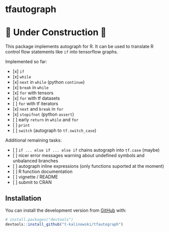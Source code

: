 
<!-- README.md is generated from README.Rmd. Please edit that file -->

# tfautograph

# :construction: **Under Construction** :construction:

<!-- badges: start -->

<!-- badges: end -->

This package implements autograph for R. It can be used to translate R
control flow statements like `if` into tensorflow graphs.

Implemented so far:

  - \[x\] `if`
  - \[x\] `while`
  - \[x\] `next` in `while` (python `continue`)
  - \[x\] `break` in `while`
  - \[x\] `for` with tensors
  - \[x\] `for` with tf datasets
  - \[ \] `for` with tf iterators
  - \[x\] `next` and `break` in `for`
  - \[x\] `stopifnot` (python `assert`)
  - \[ \] early `return` in `while` and `for`
  - \[ \] `print`
  - \[ \] `switch` (autograph to `tf.switch_case`)

Additional remaining tasks:

  - \[ \] `if ... else if ... else if` chains autograph into `tf.case`
    (maybe)
  - \[ \] nicer error messages warning about undefined symbols and
    unbalanced branches
  - \[ \] autograph inline expressions (only functions suported at the moment)
  - \[ \] R function documentation
  - \[ \] vignette / README
  - \[ \] submit to CRAN

## Installation

You can install the development version from
[GitHub](https://github.com/) with:

``` r
# install.packages("devtools")
devtools::install_github("t-kalinowski/tfautograph")
```
